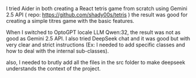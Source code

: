 I tried Aider in both creating a React tetris game from scratch using Gemini 2.5 API ( repo: https://github.com/shady00s/tetris ) the result was good for creating a simple titres game with the basic features.

When I switched to OptoGPT locale LLM Qwen:32, the result was not as good as Gemini 2.5 API. I also tried DeepSeek chat and it was good but with very clear and strict instructions (Ex: I needed to add specific classes and how to deal with the internal sub-classes).

also, I needed to brutly add all the files in the src folder to make deepseek understands the context of the project.